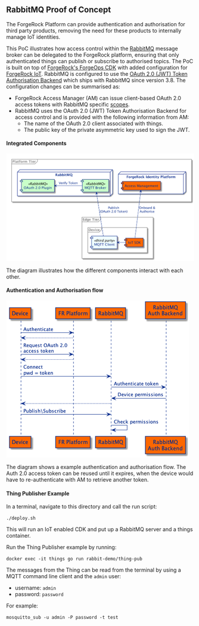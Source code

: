 ## RabbitMQ Proof of Concept

The ForgeRock Platform can provide authentication and authorisation for third party products, 
removing the need for these products to internally manage IoT identities.

This PoC illustrates how access control within the [RabbitMQ](http://www.rabbitmq.com) message broker can be delegated to the ForgeRock platform,
ensuring that only authenticated things can publish or subscribe to authorised topics.
The PoC is built on top of
[ForgeRock's ForgeOps CDK](https://backstage.forgerock.com/docs/forgeops/7.4/index.html) with added
configuration for [ForgeRock IoT](https://backstage.forgerock.com/docs/iot/7.4).
RabbitMQ is configured to use the [OAuth 2.0 (JWT) Token Authorisation Backend](https://www.rabbitmq.com/oauth2.html) 
which ships with RabbitMQ since version 3.8. 
The configuration changes can be summarised as:

* ForgeRock Access Manager (AM) can issue client-based OAuth 2.0 access tokens with RabbitMQ specific 
[scopes](https://www.rabbitmq.com/oauth2.html#scope-translation).
* RabbitMQ uses the OAuth 2.0 (JWT) Token Authorisation Backend for access control 
and is provided with the following information from AM:
    * The name of the OAuth 2.0 client associated with things.
    * The public key of the private asymmetric key used to sign the JWT.

#### Integrated Components

![Components](docs/rabbitmq-integration.png)

The diagram illustrates how the different components interact with each other.

#### Authentication and Authorisation flow

![AuthX](docs/rabbitmq-oauth2-authx.png)

The diagram shows a example authentication and authorisation flow.
The Auth 2.0 access token can be reused until it expires, 
when the device would have to re-authenticate with AM to retrieve another token. 

#### Thing Publisher Example
In a terminal, navigate to this directory and call the run script:

```
./deploy.sh
```

This will run an IoT enabled CDK and put up a RabbitMQ server and a things container. 

Run the Thing Publisher example by running:

```
docker exec -it things go run rabbit-demo/thing-pub
```

The messages from the Thing can be read from the terminal by using a MQTT command line client and the `admin` user:

* username: `admin`
* password: `password`

For example:
```
mosquitto_sub -u admin -P password -t test
```
